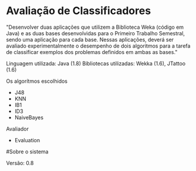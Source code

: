 # Avaliação de Classificadores

"Desenvolver duas aplicações que utilizem a Biblioteca Weka (código em Java) e as duas bases desenvolvidas para o Primeiro Trabalho Semestral, sendo uma aplicação para cada base. Nessas aplicações, deverá ser avaliado experimentalmente o desempenho de dois algoritmos para a tarefa de classificar exemplos dos problemas definidos em ambas as bases."

Linguagem utilizada: Java (1.8)
Bibliotecas utilizadas: Wekka (1.6), JTattoo (1.6) 

Os algorítmos escolhidos
 <ul>
  <li>J48</li>
  <li>KNN</li>
  <li>IB1</li>
  <li>ID3</li>
  <li>NaiveBayes</li>
 </ul>
Avaliador
  <ul>
   <li>Evaluation</li>
  </ul>

#Sobre o sistema

Versão: 0.8
